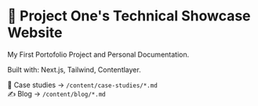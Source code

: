 # 🧠 Project One's Technical Showcase Website

My First Portofolio Project and Personal Documentation.

Built with: Next.js, Tailwind, Contentlayer.

📁 Case studies → `/content/case-studies/*.md`  
✍️ Blog → `/content/blog/*.md`
